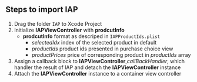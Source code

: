 ## Steps to import IAP
1. Drag the folder `IAP` to Xcode Project
2. Initialize **IAPViewController** with **prodcutInfo**
    - **prodcutInfo** format as descriped in `IAPProductIds.plist`
        - *selectedIdx* index of the selected product in default
        - *productIds* product ids presented in purchase choice view
        - *productPrices* price of corresponding product in *productIds* array
3. Assign a callback block to **IAPViewController**,*callBackHandler*, which handler the result of IAP and detach the **IAPViewController** instance
4. Attach the **IAPViewController** instance to a container view controller

